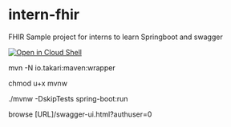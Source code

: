 # intern-fhir
FHIR Sample project for interns to learn Springboot and swagger


<a href="https://console.cloud.google.com/cloudshell/open?git_repo=https://github.com/amitpuri/intern-fhir&page=editor&open_in_editor=README.md">
<img alt="Open in Cloud Shell" src ="http://gstatic.com/cloudssh/images/open-btn.png"></a>

  mvn -N io.takari:maven:wrapper

  chmod u+x mvnw
  
  ./mvnw -DskipTests spring-boot:run

  browse [URL]/swagger-ui.html?authuser=0
